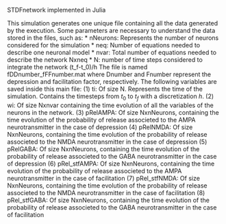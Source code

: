 STDFnetwork implemented in Julia

This simulation generates one unique file containing all the data generated by the execution. Some parameters are necessary to understand the data stored in the files, such as:
    * nNeurons: Represents the number of neurons considered for the simulation
    * neq: Number of equations needed to describe one neuronal model
    * nvar: Total number of equations needed to describe the network Nxneq
    * N: number of time steps considered to integrate the network (t_f-t_0)/h
The file is named fDDnumber_fFFnumber.mat where Dnumber and Fnumber represent the depression and facilitation factor, respectively. The following variables are saved inside this main file:
    (1) ti: Of size N. Represents the time of the simulation. Contains the timesteps from $t_0$ to $t_f$ with a discretization $h$.
    (2) wi: Of size Nxnvar containing the time evolution of all the variables of the neurons in the network.
    (3) pRelAMPA: Of size NxnNeurons, containing the time evolution of the probability of release associeted to the AMPA neurotransmitter in the case of depression
    (4) pRelNMDA: Of size NxnNeurons, containing the time evolution of the probability of release associeted to the NMDA neurotransmitter in the case of depression
    (5) pRelGABA: Of size NxnNeurons, containing the time evolution of the probability of release associeted to the GABA neurotransmitter in the case of depression
    (6) pRel_stfAMPA: Of size NxnNeurons, containing the time evolution of the probability of release associeted to the AMPA neurotransmitter in the case of facilitation
    (7) pRel_stfNMDA: Of size NxnNeurons, containing the time evolution of the probability of release associeted to the NMDA neurotransmitter in the case of facilitation
    (8) pRel_stfGABA: Of size NxnNeurons, containing the time evolution of the probability of release associeted to the GABA neurotransmitter in the case of facilitation
